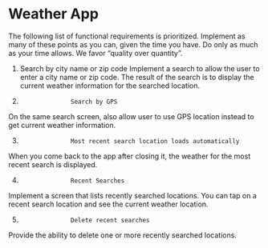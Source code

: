 # Weather App

The following list of functional requirements is prioritized. Implement as many of these points as you can, given the time you have. Do only as much as your time allows. We favor “quality over quantity”.
 
1) Search by city name or zip code
Implement a search to allow the user to enter a city name or zip code. The result of the search is to display the current weather information for the searched location.
 
2.                   Search by GPS
On the same search screen, also allow user to use GPS location instead to get current weather information.
 
3.                   Most recent search location loads automatically
When you come back to the app after closing it, the weather for the most recent search is displayed.
 
4.                   Recent Searches
Implement a screen that lists recently searched locations. You can tap on a recent search location and see the current weather location.
 
5.                   Delete recent searches
Provide the ability to delete one or more recently searched locations.
